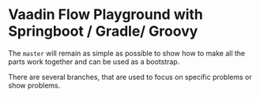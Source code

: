 # Vaadin Flow Playground with Springboot / Gradle/ Groovy

The `master` will remain as simple as possible to show how to make all the parts work together and can be used as a bootstrap.

There are several branches, that are used to focus on specific problems or show problems.
